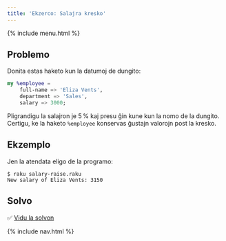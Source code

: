 ```yaml
---
title: 'Ekzerco: Salajra kresko'
---
```


{% include menu.html %}

## Problemo

Donita estas haketo kun la datumoj de dungito:

```raku
my %employee =
    full-name => 'Eliza Vents',
    department => 'Sales',
    salary => 3000;
```

Pligrandigu la salajron je 5&thinsp;% kaj presu ĝin kune kun la nomo de la dungito. Certigu, ke la haketo `%employee` konservas ĝustajn valorojn post la kresko.

## Ekzemplo

Jen la atendata eligo de la programo:

```console
$ raku salary-raise.raku
New salary of Eliza Vents: 3150
```

## Solvo

✅ [Vidu la solvon](solution)

{% include nav.html %}